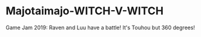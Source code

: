 # Majotaimajo-WITCH-V-WITCH
 Game Jam 2019: Raven and Luu have a battle! It's Touhou but 360 degrees!
